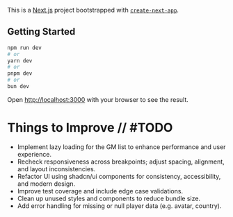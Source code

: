 This is a [Next.js](https://nextjs.org) project bootstrapped with [`create-next-app`](https://nextjs.org/docs/app/api-reference/cli/create-next-app).

## Getting Started

```bash
npm run dev
# or
yarn dev
# or
pnpm dev
# or
bun dev
```

Open [http://localhost:3000](http://localhost:3000) with your browser to see the result.

# Things to Improve // #TODO

- Implement lazy loading for the GM list to enhance performance and user experience.
- Recheck responsiveness across breakpoints; adjust spacing, alignment, and layout inconsistencies.
- Refactor UI using shadcn/ui components for consistency, accessibility, and modern design.
- Improve test coverage and include edge case validations.
- Clean up unused styles and components to reduce bundle size.
- Add error handling for missing or null player data (e.g. avatar, country).
